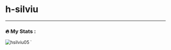 # h-silviu

---

### :fire: My Stats :

<p><img align="left" src="https://github-readme-stats.vercel.app/api/top-langs?username=hsilviu05&show_icons=true&locale=en&layout=compact" alt="hsilviu05" /></p>
`
